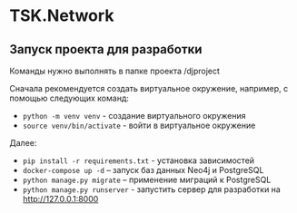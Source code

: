 # TSK.Network

## Запуск проекта для разработки

Команды нужно выполнять в папке проекта /djproject

Сначала рекомендуется создать виртуальное окружение, например, с помощью следующих команд:

- `python -m venv venv` - создание виртуального окружения
- `source venv/bin/activate` - войти в виртуальное окружение

Далее:

- `pip install -r requirements.txt` - установка зависимостей
- `docker-compose up -d` – запуск баз данных Neo4j и PostgreSQL
- `python manage.py migrate` – применение миграций к PostgreSQL
- `python manage.py runserver` - запустить сервер для разработки на http://127.0.0.1:8000
